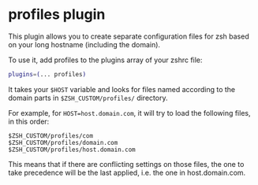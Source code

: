 # profiles plugin

This plugin allows you to create separate configuration files for zsh based on
your long hostname (including the domain).

To use it, add profiles to the plugins array of your zshrc file:

```sh
plugins=(... profiles)
```

It takes your `$HOST` variable and looks for files named according to the domain
parts in `$ZSH_CUSTOM/profiles/` directory.

For example, for `HOST=host.domain.com`, it will try to load the following
files, in this order:

```text
$ZSH_CUSTOM/profiles/com
$ZSH_CUSTOM/profiles/domain.com
$ZSH_CUSTOM/profiles/host.domain.com
```

This means that if there are conflicting settings on those files, the one to
take precedence will be the last applied, i.e. the one in host.domain.com.
